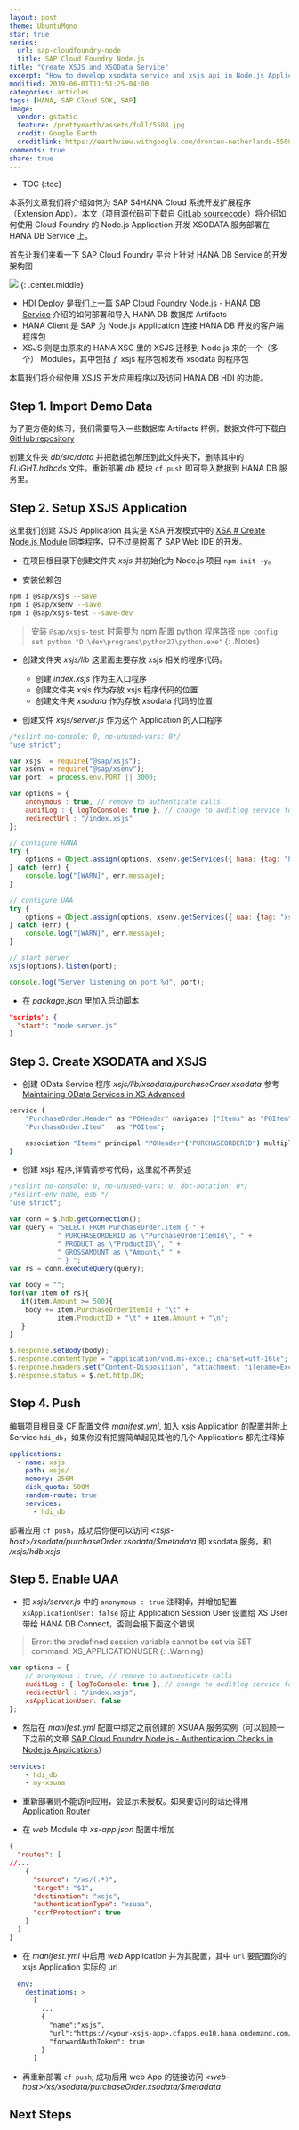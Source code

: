 ```yaml
---
layout: post
theme: UbuntuMono
star: true
series: 
  url: sap-cloudfoundry-node
  title: SAP Cloud Foundry Node.js
title: "Create XSJS and XSOData Service"
excerpt: "How to develop xsodata service and xsjs api in Node.js Application."
modified: 2019-06-01T11:51:25-04:00
categories: articles
tags: [HANA, SAP Cloud SDK, SAP]
image:
  vendor: gstatic
  feature: /prettyearth/assets/full/5508.jpg
  credit: Google Earth
  creditlink: https://earthview.withgoogle.com/dronten-netherlands-5508
comments: true
share: true
---
```


* TOC
{:toc}

本系列文章我们将介绍如何为 SAP S4HANA Cloud 系统开发扩展程序 （Extension App）。本文（项目源代码可下载自 [GitLab sourcecode](https://gitlab.com/i.tiven.wang/s4hana-cloud-sdk-demo/tree/xsjs)）将介绍如何使用 Cloud Foundry 的 Node.js Application 开发 XSODATA 服务部署在 HANA DB Service 上。

首先让我们来看一下 SAP Cloud Foundry 平台上针对 HANA DB Service 的开发架构图

![](/images/s4hana/sap-cf-node-hana-architecture.png)
{: .center.middle}

* HDI Deploy 是我们上一篇 [SAP Cloud Foundry Node.js - HANA DB Service](/sap-cloudfoundry-node-hana-service/) 介绍的如何部署和导入 HANA DB 数据库 Artifacts
* HANA Client 是 SAP 为 Node.js Application 连接 HANA DB 开发的客户端程序包
* XSJS 则是由原来的 HANA XSC 里的 XSJS 迁移到 Node.js 来的一个（多个） Modules，其中包括了 xsjs 程序包和发布 xsodata 的程序包

本篇我们将介绍使用 XSJS 开发应用程序以及访问 HANA DB HDI 的功能。

## Step 1. Import Demo Data

为了更方便的练习，我们需要导入一些数据库 Artifacts 样例，数据文件可下载自 [GitHub repository](https://github.com/SAP/com.sap.openSAP.hana5.templates/raw/hana2_sps01/ex2/core-db/data.zip)

创建文件夹 *db/src/data* 并把数据包解压到此文件夹下，删除其中的 *FLIGHT.hdbcds* 文件。重新部署 *db* 模块 `cf push` 即可导入数据到 HANA DB 服务里。

## Step 2. Setup XSJS Application

这里我们创建 XSJS Application 其实是 XSA 开发模式中的 [XSA # Create Node.js Module](/articles/sap-cloudfoundry-xsa-getting-started/#step-7-create-nodejs-module) 同类程序，只不过是脱离了 SAP Web IDE 的开发。

* 在项目根目录下创建文件夹 *xsjs* 并初始化为 Node.js 项目 `npm init -y`。

* 安装依赖包
```sh
npm i @sap/xsjs --save
npm i @sap/xsenv --save
npm i @sap/xsjs-test --save-dev
```

> 安装 `@sap/xsjs-test` 时需要为 npm 配置 python 程序路径 `npm config set python "D:\dev\programs\python27\python.exe"`
{: .Notes}

* 创建文件夹 *xsjs/lib* 这里面主要存放 xsjs 相关的程序代码。
  * 创建 *index.xsjs* 作为主入口程序
  * 创建文件夹 *xsjs* 作为存放 xsjs 程序代码的位置
  * 创建文件夹 *xsodata* 作为存放 xsodata 代码的位置

* 创建文件 *xsjs/server.js* 作为这个 Application 的入口程序

```javascript
/*eslint no-console: 0, no-unused-vars: 0*/
"use strict";

var xsjs  = require("@sap/xsjs");
var xsenv = require("@sap/xsenv");
var port  = process.env.PORT || 3000;

var options = {
	anonymous : true, // remove to authenticate calls
	auditLog : { logToConsole: true }, // change to auditlog service for productive scenarios
	redirectUrl : "/index.xsjs"
};

// configure HANA
try {
	options = Object.assign(options, xsenv.getServices({ hana: {tag: "hana"} }));
} catch (err) {
	console.log("[WARN]", err.message);
}

// configure UAA
try {
	options = Object.assign(options, xsenv.getServices({ uaa: {tag: "xsuaa"} }));
} catch (err) {
	console.log("[WARN]", err.message);
}

// start server
xsjs(options).listen(port);

console.log("Server listening on port %d", port);
```

* 在 *package.json* 里加入启动脚本

```json
"scripts": {
  "start": "node server.js"
}
```

## Step 3. Create XSODATA and XSJS

* 创建 OData Service 程序 *xsjs/lib/xsodata/purchaseOrder.xsodata* 参考 [Maintaining OData Services in XS Advanced](https://help.sap.com/viewer/4505d0bdaf4948449b7f7379d24d0f0d/2.0.04/en-US/78606fc13a6b41e5b654ca5f289351ca.html)

```coffee
service {
    "PurchaseOrder.Header" as "POHeader" navigates ("Items" as "POItem");
    "PurchaseOrder.Item"   as "POItem";

    association "Items" principal "POHeader"("PURCHASEORDERID") multiplicity "1" dependent "POItem"("PURCHASEORDERID") multiplicity "*";
}
```

* 创建 xsjs 程序,详情请参考代码，这里就不再赘述

```javascript
/*eslint no-console: 0, no-unused-vars: 0, dot-notation: 0*/
/*eslint-env node, es6 */
"use strict";

var conn = $.hdb.getConnection();
var query = "SELECT FROM PurchaseOrder.Item { " +
	        " PURCHASEORDERID as \"PurchaseOrderItemId\", " +
            " PRODUCT as \"ProductID\", " +
            " GROSSAMOUNT as \"Amount\" " +
            " } ";
var rs = conn.executeQuery(query);

var body = "";
for(var item of rs){
   if(item.Amount >= 500){
	body += item.PurchaseOrderItemId + "\t" +
			item.ProductID + "\t" + item.Amount + "\n";
   }
}

$.response.setBody(body);
$.response.contentType = "application/vnd.ms-excel; charset=utf-16le";
$.response.headers.set("Content-Disposition", "attachment; filename=Excel.xls");
$.response.status = $.net.http.OK;
```

## Step 4. Push

编辑项目根目录 CF 配置文件 *manifest.yml*, 加入 xsjs Application 的配置并附上 Service `hdi_db`，如果你没有把握简单起见其他的几个 Applications 都先注释掉

```yaml
applications:
  - name: xsjs
    path: xsjs/
    memory: 256M
    disk_quota: 500M
    random-route: true
    services:
      - hdi_db
```

部署应用 `cf push`，成功后你便可以访问 *&lt;xsjs-host&gt;/xsodata/purchaseOrder.xsodata/$metadata* 即 xsodata 服务，和 */xsjs/hdb.xsjs*

## Step 5. Enable UAA

* 把 *xsjs/server.js* 中的 `anonymous : true` 注释掉，并增加配置 `xsApplicationUser: false` 防止 Application Session User 设置给 XS User 带给 HANA DB Connect，否则会报下面这个错误

> Error: the predefined session variable cannot be set via SET command: XS_APPLICATIONUSER
{: .Warning}

```javascript
var options = {
    // anonymous : true, // remove to authenticate calls
    auditLog : { logToConsole: true }, // change to auditlog service for productive scenarios
    redirectUrl : "/index.xsjs",
    xsApplicationUser: false
};
```

* 然后在 *manifest.yml* 配置中绑定之前创建的 XSUAA 服务实例（可以回顾一下之前的文章 [SAP Cloud Foundry Node.js - Authentication Checks in Node.js Applications](/articles/sap-cloudfoundry-node-authrozation/#step-3-create-uaa-service)）

```yaml
services:
    - hdi_db
    - my-xsuaa
```

* 重新部署则不能访问应用，会显示未授权。如果要访问的话还得用 [Application Router](/articles/sap-cloudfoundry-node-authrozation/#step-1-setup-approuter-application)

* 在 *web* Module 中 *xs-app.json* 配置中增加

```json
{
  "routes": [
//...
    {
      "source": "/xs/(.*)",
      "target": "$1",
      "destination": "xsjs",
      "authenticationType": "xsuaa",
      "csrfProtection": true
    }
  ]
}
```

* 在 *manifest.yml* 中启用 *web* Application 并为其配置，其中 `url` 要配置你的 xsjs Application 实际的 url

```yaml
  env:
    destinations: >
      [
        ...
        {
          "name":"xsjs",
          "url":"https://<your-xsjs-app>.cfapps.eu10.hana.ondemand.com/",
          "forwardAuthToken": true
        }
      ]
```

* 再重新部署 `cf push`; 成功后用 web App 的链接访问 *&lt;web-host&gt;/xs/xsodata/purchaseOrder.xsodata/$metadata*

## Next Steps
